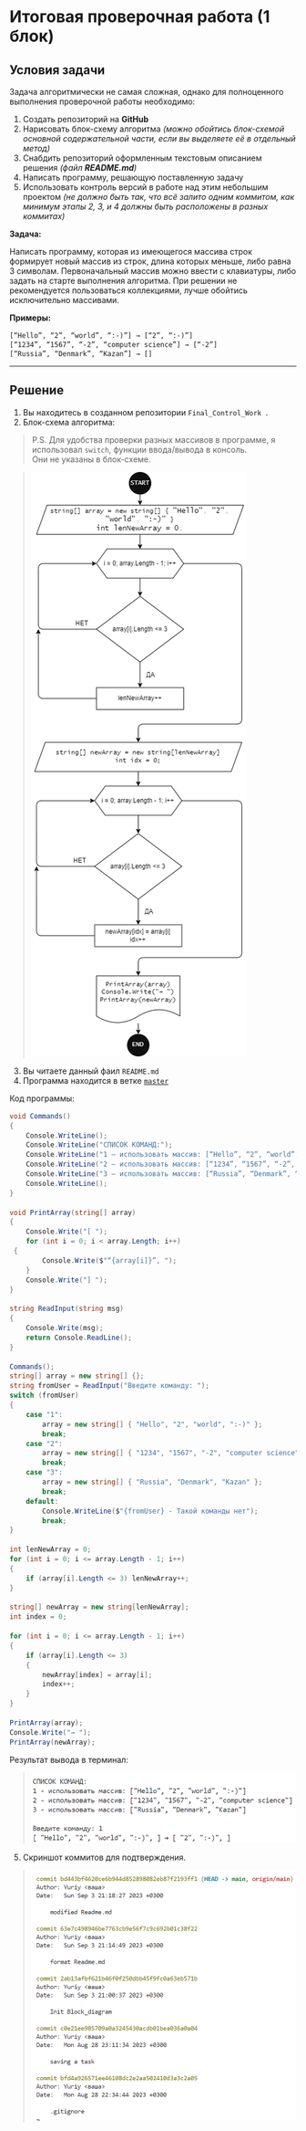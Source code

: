# Итоговая проверочная работа (1 блок)
## **Условия задачи**

Задача алгоритмически не самая сложная, однако для полноценного выполнения проверочной работы необходимо:

1. Создать репозиторий на __GitHub__
2. Нарисовать блок-схему алгоритма _(можно обойтись блок-схемой основной содержательной части, если вы выделяете её в отдельный метод)_
3. Снабдить репозиторий оформленным текстовым описанием решения _(файл __README.md__)_
4. Написать программу, решающую поставленную задачу
5. Использовать контроль версий в работе над этим небольшим проектом _(не должно быть так, что всё залито одним коммитом, как минимум этапы 2, 3, и 4 должны быть расположены в разных коммитах)_

**Задача:**

Написать программу, которая из имеющегося массива строк формирует новый массив из строк, длина которых меньше, либо равна 3 символам. Первоначальный массив можно ввести с клавиатуры, либо задать на старте выполнения алгоритма. При решении не рекомендуется пользоваться коллекциями, лучше обойтись исключительно массивами.

**Примеры:**
```
[“Hello”, “2”, “world”, “:-)”] → [“2”, “:-)”]
[“1234”, “1567”, “-2”, “computer science”] → [“-2”]
[“Russia”, “Denmark”, “Kazan”] → []
```
***

## **Решение**
1. Вы находитесь в созданном репозитории `Final_Control_Work `.
2. Блок-схема алгоритма:
>  P.S. Для удобства проверки разных массивов в программе, я использовал `switch`, функции ввода/вывода в консоль.   
Они не указаны в блок-схеме.

> ![Block-diagram](Block_diagram.drawio.png)

3. Вы читаете данный фаил `README.md`
4. Программа находится в ветке [`master`](/Task1/Program.cs "Открыть решение")

Код программы:
```cs
void Commands()
{
    Console.WriteLine();
    Console.WriteLine("СПИСОК КОМАНД:");
    Console.WriteLine("1 – использовать массив: [“Hello”, “2”, “world”, “:-)”]");
    Console.WriteLine("2 – использовать массив: [“1234”, “1567”, “-2”, “computer science”]");
    Console.WriteLine("3 – использовать массив: [“Russia”, “Denmark”, “Kazan”]");
    Console.WriteLine();
}

void PrintArray(string[] array)
{
    Console.Write("[ ");
    for (int i = 0; i < array.Length; i++)
 {
        Console.Write($"“{array[i]}”, ");
    }
    Console.Write("] ");
}

string ReadInput(string msg)
{
    Console.Write(msg);
    return Console.ReadLine();
}

Commands();
string[] array = new string[] {};
string fromUser = ReadInput("Введите команду: ");
switch (fromUser)
{
    case "1":
        array = new string[] { "Hello", "2", "world", ":-)" };
        break;
    case "2":
        array = new string[] { "1234", "1567", "-2", "computer science" };
        break;
    case "3":
        array = new string[] { "Russia", "Denmark", "Kazan" };
        break;
    default:
        Console.WriteLine($"{fromUser} - Такой команды нет");
        break;
}

int lenNewArray = 0;
for (int i = 0; i <= array.Length - 1; i++)
{
    if (array[i].Length <= 3) lenNewArray++;
}

string[] newArray = new string[lenNewArray];
int index = 0;

for (int i = 0; i <= array.Length - 1; i++)
{
    if (array[i].Length <= 3)
    {
        newArray[index] = array[i];
        index++;
    }
}

PrintArray(array);
Console.Write("→ ");
PrintArray(newArray);
```

Результат вывода в терминал:

> ![image answer in terminal](Task_result.png)

5. Скриншот коммитов для подтверждения.

>![Screenshot of commits](git_log.png)